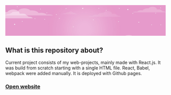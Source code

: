![](heading.jpg)
## What is this repository about?

Current project consists of my web-projects, mainly made with React.js. It was build from scratch starting with a single HTML file. React, Babel, webpack were added manually. It is deployed with Github pages.
 
### [Open website](https://maxxxpavlov.github.io/ubiquitous-spoon/)
